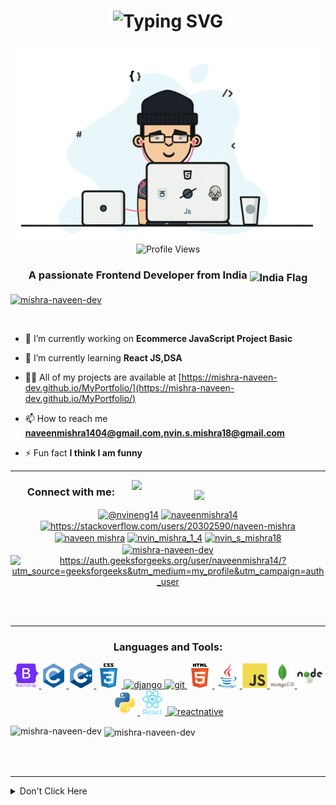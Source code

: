 
<h1 align='center'>
<img src="https://readme-typing-svg.demolab.com?font=Fira+Code&weight=600&size=22&pause=2000&color=3F00F7&random=false&width=535&lines=%E2%9C%A8+Hey%2C+I'm+Naveen.+You+are+Welcome!+%F0%9F%8C%9F" alt="Typing SVG" />
</h1>

<div align='center'>
  <img src="https://raw.githubusercontent.com/imakshath/imakshath/master/1%20IRGHmiGsa16stedQvIaZfw.gif" alt="https://mishra-naveen-dev.io" />
</div>
<div align='center'>
  <img src="https://komarev.com/ghpvc/?username=mishra-naveen-dev&style=flat-square&color=blue" alt="Profile Views" />
</div>

<h3 align='center'>
  A passionate Frontend Developer from India <img style="vertical-align: sub" src="https://static.vecteezy.com/system/resources/previews/011/571/519/original/circle-flag-of-india-free-png.png" alt="India Flag" width="25" />
</h3>



<p align="left center"> <a href="https://github.com/ryo-ma/github-profile-trophy"><img src="https://github-profile-trophy.vercel.app/?username=mishra-naveen-dev" alt="mishra-naveen-dev" /></a> </p>

<p align="left center"> <a href="https://twitter.com/" target="blank"><img src="https://img.shields.io/twitter/follow/?logo=twitter&style=for-the-badge" alt="" /></a> </p>

- 🔭 I’m currently working on **Ecommerce JavaScript Project Basic**

- 🌱 I’m currently learning **React JS,DSA**

- 👨‍💻 All of my projects are available at [https://mishra-naveen-dev.github.io/MyPortfolio/](https://mishra-naveen-dev.github.io/MyPortfolio/)

- 📫 How to reach me **naveenmishra1404@gmail.com,nvin.s.mishra18@gmail.com**

- ⚡ Fun fact **I think I am funny**

<!--### Blogs posts-->
<!-- BLOG-POST-LIST:START -->
<!-- BLOG-POST-LIST:END -->

---

<a href="https://leetcode.com/mishra-naveen-dev" target="_blank">
 <img align="right" src='https://leetcard.jacoblin.cool/mishra-naveen-dev?hide=ranking&border=0&radius=21' width='310"'>
</a>
<a href="https://auth.geeksforgeeks.org/user/naveenmishra14/profile" target="_blank">
 <img align="right" src='https://geeks-for-geeks-stats-api-napiyo.vercel.app/?userName=naveenmishra14' width='210"'>
</a>


<h3 align="center">Connect with me:</h3>
<p align="center">
<a href="https://dev.to/@nvineng14" target="blank"><img align="center" src="https://raw.githubusercontent.com/rahuldkjain/github-profile-readme-generator/master/src/images/icons/Social/devto.svg" alt="@nvineng14" height="30" width="40" /></a>
<a href="https://linkedin.com/in/naveenmishra14" target="blank"><img align="center" src="https://raw.githubusercontent.com/rahuldkjain/github-profile-readme-generator/master/src/images/icons/Social/linked-in-alt.svg" alt="naveenmishra14" height="30" width="40" /></a>
<a href="https://stackoverflow.com/users/https://stackoverflow.com/users/20302590/naveen-mishra" target="blank"><img align="center" src="https://raw.githubusercontent.com/rahuldkjain/github-profile-readme-generator/master/src/images/icons/Social/stack-overflow.svg" alt="https://stackoverflow.com/users/20302590/naveen-mishra" height="30" width="40" /></a>
<a href="https://fb.com/naveen mishra" target="blank"><img align="center" src="https://raw.githubusercontent.com/rahuldkjain/github-profile-readme-generator/master/src/images/icons/Social/facebook.svg" alt="naveen mishra" height="30" width="40" /></a>
<a href="https://instagram.com/nvin_mishra_1_4" target="blank"><img align="center" src="https://raw.githubusercontent.com/rahuldkjain/github-profile-readme-generator/master/src/images/icons/Social/instagram.svg" alt="nvin_mishra_1_4" height="30" width="40" /></a>
<a href="https://www.hackerrank.com/nvin_s_mishra18" target="blank"><img align="center" src="https://raw.githubusercontent.com/rahuldkjain/github-profile-readme-generator/master/src/images/icons/Social/hackerrank.svg" alt="nvin_s_mishra18" height="30" width="40" /></a>
<a href="https://www.leetcode.com/mishra-naveen-dev" target="blank"><img align="center" src="https://raw.githubusercontent.com/rahuldkjain/github-profile-readme-generator/master/src/images/icons/Social/leet-code.svg" alt="mishra-naveen-dev" height="30" width="40" /></a>
<a href="https://auth.geeksforgeeks.org/user/https://auth.geeksforgeeks.org/user/naveenmishra14/?utm_source=geeksforgeeks&utm_medium=my_profile&utm_campaign=auth_user" target="blank"><img align="center" src="https://raw.githubusercontent.com/rahuldkjain/github-profile-readme-generator/master/src/images/icons/Social/geeks-for-geeks.svg" alt="https://auth.geeksforgeeks.org/user/naveenmishra14/?utm_source=geeksforgeeks&utm_medium=my_profile&utm_campaign=auth_user" height="30" width="40" /></a>
</p>
<br>
<br>

----

<h3 align="center">Languages and Tools:</h3>
<p align="center"> <a href="https://getbootstrap.com" target="_blank" rel="noreferrer"> <img src="https://raw.githubusercontent.com/devicons/devicon/master/icons/bootstrap/bootstrap-plain-wordmark.svg" alt="bootstrap" width="40" height="40"/> </a> <a href="https://www.cprogramming.com/" target="_blank" rel="noreferrer"> <img src="https://raw.githubusercontent.com/devicons/devicon/master/icons/c/c-original.svg" alt="c" width="40" height="40"/> </a> <a href="https://www.w3schools.com/cpp/" target="_blank" rel="noreferrer"> <img src="https://raw.githubusercontent.com/devicons/devicon/master/icons/cplusplus/cplusplus-original.svg" alt="cplusplus" width="40" height="40"/> </a> <a href="https://www.w3schools.com/css/" target="_blank" rel="noreferrer"> <img src="https://raw.githubusercontent.com/devicons/devicon/master/icons/css3/css3-original-wordmark.svg" alt="css3" width="40" height="40"/> </a> <a href="https://www.djangoproject.com/" target="_blank" rel="noreferrer"> <img src="https://cdn.worldvectorlogo.com/logos/django.svg" alt="django" width="40" height="40"/> </a> <a href="https://git-scm.com/" target="_blank" rel="noreferrer"> <img src="https://www.vectorlogo.zone/logos/git-scm/git-scm-icon.svg" alt="git" width="40" height="40"/> </a> <a href="https://www.w3.org/html/" target="_blank" rel="noreferrer"> <img src="https://raw.githubusercontent.com/devicons/devicon/master/icons/html5/html5-original-wordmark.svg" alt="html5" width="40" height="40"/> </a> <a href="https://www.java.com" target="_blank" rel="noreferrer"> <img src="https://raw.githubusercontent.com/devicons/devicon/master/icons/java/java-original.svg" alt="java" width="40" height="40"/> </a> <a href="https://developer.mozilla.org/en-US/docs/Web/JavaScript" target="_blank" rel="noreferrer"> <img src="https://raw.githubusercontent.com/devicons/devicon/master/icons/javascript/javascript-original.svg" alt="javascript" width="40" height="40"/> </a> <a href="https://www.mongodb.com/" target="_blank" rel="noreferrer"> <img src="https://raw.githubusercontent.com/devicons/devicon/master/icons/mongodb/mongodb-original-wordmark.svg" alt="mongodb" width="40" height="40"/> </a> <a href="https://nodejs.org" target="_blank" rel="noreferrer"> <img src="https://raw.githubusercontent.com/devicons/devicon/master/icons/nodejs/nodejs-original-wordmark.svg" alt="nodejs" width="40" height="40"/> </a> <a href="https://www.python.org" target="_blank" rel="noreferrer"> <img src="https://raw.githubusercontent.com/devicons/devicon/master/icons/python/python-original.svg" alt="python" width="40" height="40"/> </a> <a href="https://reactjs.org/" target="_blank" rel="noreferrer"> <img src="https://raw.githubusercontent.com/devicons/devicon/master/icons/react/react-original-wordmark.svg" alt="react" width="40" height="40"/> </a> <a href="https://reactnative.dev/" target="_blank" rel="noreferrer"> <img src="https://reactnative.dev/img/header_logo.svg" alt="reactnative" width="40" height="40"/> </a> </p>

<p><img align="left" src="https://github-readme-stats.vercel.app/api/top-langs?username=mishra-naveen-dev&show_icons=true&locale=en&layout=compact" alt="mishra-naveen-dev" /></p>

<p>&nbsp;<img align="center" src="https://github-readme-stats.vercel.app/api?username=mishra-naveen-dev&show_icons=true&locale=en" alt="mishra-naveen-dev" /></p>
<br>
<br>

---
<details>
<summary>Don't Click Here</summary>


<img src="https://github.com/mishra-naveen-dev/mishra-naveen-dev/blob/output/github-contribution-grid-snake.svg">


 



<p align='center'>
  <img src="https://github.com/SP-XD/SP-XD/blob/main/images/letterbox.gif?raw=true" width="25" /> How to reach me: <a href='mailto:nvin.s.mishra18@gmail.com'>nvin.s.mishra18@gmail.com</a>
</p>
 

 
 </details>
